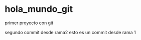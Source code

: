 # hola_mundo_git
primer proyecto con git

segundo commit desde rama2
esto es un commit desde rama 1


